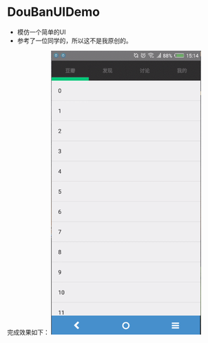 # DouBanUIDemo

- 模仿一个简单的UI
- 参考了一位同学的，所以这不是我原创的。

完成效果如下：
![image](https://github.com/Dddddw/DouBanUIDemo/blob/master/image/GIF.gif)



